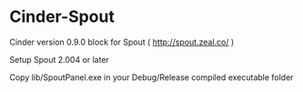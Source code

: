 Cinder-Spout
============

Cinder version 0.9.0 block for Spout ( http://spout.zeal.co/ )

Setup Spout 2.004 or later

Copy lib/SpoutPanel.exe in your Debug/Release compiled executable folder